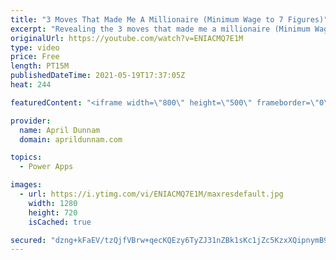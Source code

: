 ```yaml
---
title: "3 Moves That Made Me A Millionaire (Minimum Wage to 7 Figures)"
excerpt: "Revealing the 3 moves that made me a millionaire (Minimum Wage to 7 Figures)  Want to know how to become a millionaire? This video reveals the 3 moves I made that took me from minimum wage to 7 figure income in 2 years and how you can too!  If you’ve ever dreamed of making passive income and wondered"
originalUrl: https://youtube.com/watch?v=ENIACMQ7E1M
type: video
price: Free
length: PT15M
publishedDateTime: 2021-05-19T17:37:05Z
heat: 244

featuredContent: "<iframe width=\"800\" height=\"500\" frameborder=\"0\" src=\"https://www.youtube.com/embed/ENIACMQ7E1M\" allow=\"accelerometer; autoplay; encrypted-media; gyroscope; picture-in-picture\" allowfullscreen></iframe>"

provider:
  name: April Dunnam
  domain: aprildunnam.com

topics:
  - Power Apps

images:
  - url: https://i.ytimg.com/vi/ENIACMQ7E1M/maxresdefault.jpg
    width: 1280
    height: 720
    isCached: true

secured: "dzng+kFaEV/tzQjfVBrw+qecKQEzy6TyZJ31nZBk1sKc1jZc5KzxXQipnymB9UT6cd2AiagvIRo0FP28Ru/9AR5uhjMF9YAKw3xnQ4k88lwxpALycvUHA3K3vfI9oV1p82mCLNz8upqd5I9fz9jQNLho3s2jlNxFNxHgFV0c1m6PQ9u5hZtv5SCNI2ubNwWM571R+HyS9UK5NEXXw+pyEV9drxNoQ9u0rbTFHpKsuMC3hJuVy/os+bB1xHROUYHWdhgNW82m/2gAABEAZLYRBmxEKrE46Vb7O7IT2RRyY7zHL0aiZfOIFFBgpZpl2AuZkzZYh0wFWuVD9ZB3kr6eWhDb4tTCw9AkYbWoW4Km8kPrRV15dqjKgjXEvP/wZw+qLls/F36912tyP9xdSQu0mw==;gzZg6oWuYX5fbfJ3JH+XOA=="
---
```


